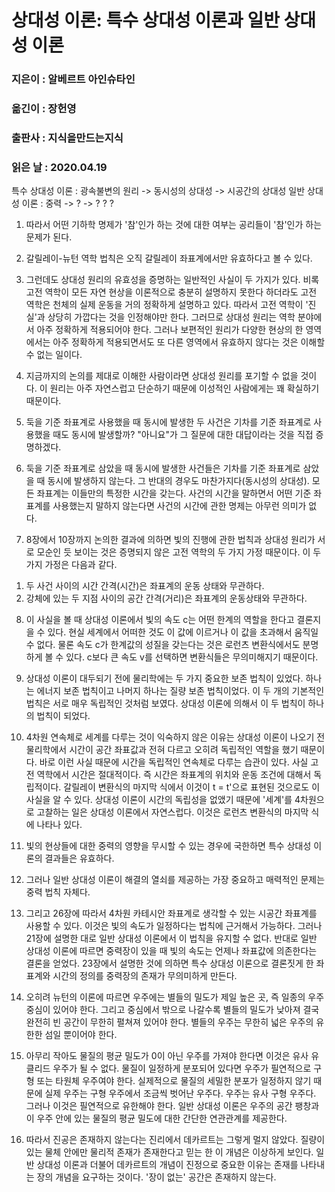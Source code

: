# 상대성 이론: 특수 상대성 이론과 일반 상대성 이론
### 지은이 : 알베르트 아인슈타인
### 옮긴이 : 장헌영
### 출판사 : 지식을만드는지식
### 읽은 날 : 2020.04.19

특수 상대성 이론 :
광속불변의 원리 -> 동시성의 상대성 -> 시공간의 상대성
일반 상대성 이론 : 중력 -> ? -> ? ? ?

1. 따라서 어떤 기하학 명제가 '참'인가 하는 것에 대한 여부는 공리들이 '참'인가 하는 문제가 된다.

2. 갈릴레이-뉴턴 역학 법칙은 오직 갈릴레이 좌표계에서만 유효하다고 볼 수 있다.

3. 그런데도 상대성 원리의 유효성을 증명하는 일반적인 사실이 두 가지가 있다. 비록 고전 역학이 모든 자연 현상을 이론적으로 충분히 설명하지 못한다 하더라도 고전 역학은 천체의 실제 운동을 거의 정확하게 설명하고 있다. 따라서 고전 역학이 '진실'과 상당히 가깝다는 것을 인정해야만 한다. 그러므로 상대성 원리는 역학 분야에서 아주 정확하게 적용되어야 한다. 그러나 보편적인 원리가 다양한 현상의 한 영역에서는 아주 정확하게 적용되면서도 또 다른 영역에서 유효하지 않다는 것은 이해할 수 없는 일이다.

4. 지금까지의 논의를 제대로 이해한 사람이라면 상대성 원리를 포기할 수 없을 것이다. 이 원리는 아주 자연스럽고 단순하기 때문에 이성적인 사람에게는 꽤 확실하기 때문이다.

5. 둑을 기준 좌표계로 사용했을 때 동시에 발생한 두 사건은 기차를 기준 좌표계로 사용했을 때도 동시에 발생할까? "아니요"가 그 질문에 대한 대답이라는 것을 직접 증명하겠다.

6. 둑을 기준 좌표계로 삼았을 때 동시에 발생한 사건들은 기차를 기준 좌표계로 삼았을 때 동시에 발생하지 않는다. 그 반대의 경우도 마찬가지다(동시성의 상대성). 모든 좌표계는 이들만의 특정한 시간을 갖는다. 사건의 시간을 말하면서 어떤 기준 좌표계를 사용했는지 말하지 않는다면 사건의 시간에 관한 명제는 아무런 의미가 없다.

7. 8장에서 10장까지 논의한 결과에 의하면 빛의 진행에 관한 법칙과 상대성 원리가 서로 모순인 듯 보이는 것은 증명되지 않은 고전 역학의 두 가지 가정 때문이다. 이 두 가지 가정은 다음과 같다.
1) 두 사건 사이의 시간 간격(시간)은 좌표계의 운동 상태와 무관하다.
2) 강체에 있는 두 지점 사이의 공간 간격(거리)은 좌표계의 운동상태와 무관하다.

8. 이 사실을 볼 때 상대성 이론에서 빛의 속도 c는 어떤 한계의 역할을 한다고 결론지을 수 있다. 현실 세계에서 어떠한 것도 이 값에 이르거나 이 값을 초과해서 움직일 수 없다.
 물론 속도 c가 한계값의 성질을 갖는다는 것은 로런츠 변환식에서도 분명하게 볼 수 있다. c보다 큰 속도 v를 선택하면 변환식들은 무의미해지기 때문이다.

9. 상대성 이론이 대두되기 전에 물리학에는 두 가지 중요한 보존 법칙이 있었다. 하나는 에너지 보존 법칙이고 나머지 하나는 질량 보존 법칙이었다. 이 두 개의 기본적인 법칙은 서로 매우 독립적인 것처럼 보였다. 상대성 이론에 의해서 이 두 법칙이 하나의 법칙이 되었다.

10. 4차원 연속체로 세계를 다루는 것이 익숙하지 않은 이유는 상대성 이론이 나오기 전 물리학에서 시간이 공간 좌표값과 전혀 다르고 오히려 독립적인 역할을 했기 때문이다. 바로 이런 사실 때문에 시간을 독립적인 연속체로 다루는 습관이 있다. 사실 고전 역학에서 시간은 절대적이다. 즉 시간은 좌표계의 위치와 운동 조건에 대해서 독립적이다. 갈릴레이 변환식의 마지막 식에서 이것이 t = t'으로 표현된 것으로도 이 사실을 알 수 있다.
  상대성 이론이 시간의 독립성을 없앴기 때문에 '세계'를 4차원으로 고찰하는 일은 상대성 이론에서 자연스럽다. 이것은 로런츠 변환식의 마지막 식에 나타나 있다.
  
11. 빛의 현상들에 대한 중력의 영향을 무시할 수 있는 경우에 국한하면 특수 상대성 이론의 결과들은 유효하다.

12. 그러나 일반 상대성 이론이 해결의 열쇠를 제공하는 가장 중요하고 매력적인 문제는 중력 법칙 자체다.

13. 그리고 26장에 따라서 4차원 카테시안 좌표계로 생각할 수 있는 시공간 좌표계를 사용할 수 있다. 이것은 빛의 속도가 일정하다는 법칙에 근거해서 가능하다. 그러나 21장에 설명한 대로 일반 상대성 이론에서 이 법칙을 유지할 수 없다. 반대로 일반 상대성 이론에 따르면 중력장이 있을 때 빛의 속도는 언제나 좌표값에 의존한다는 결론을 얻었다. 23장에서 설명한 것에 의하면 특수 상대성 이론으로 결론짓게 한 좌표계와 시간의 정의를 중력장의 존재가 무의미하게 만든다.

14. 오히려 뉴턴의 이론에 따르면 우주에는 별들의 밀도가 제일 높은 곳, 즉 일종의 우주 중심이 있어야 한다. 그리고 중심에서 밖으로 나갈수록 별들의 밀도가 낮아져 결국 완전히 빈 공간이 무한히 펼쳐져 있어야 한다. 별들의 우주는 무한히 넓은 우주의 유한한 섬일 뿐이어야 한다.

15. 아무리 작아도 물질의 평균 밀도가 0이 아닌 우주를 가져야 한다면 이것은 유사 유클리드 우주가 될 수 없다. 물질이 일정하게 분포되어 있다면 우주가 필연적으로 구형 또는 타원체 우주여야 한다. 실제적으로 물질의 세밀한 분포가 일정하지 않기 때문에 실제 우주는 구형 우주에서 조금씩 벗어난 우주다. 우주는 유사 구형 우주다. 그러나 이것은 필연적으로 유한해야 한다. 일반 상대성 이론은 우주의 공간 팽창과 이 우주 안에 있는 물질의 평균 밀도에 대한 간단한 연관관계를 제공한다.

16. 따라서 진공은 존재하지 않는다는 진리에서 데카르트는 그렇게 멀지 않았다. 질량이 있는 물체 안에만 물리적 존재가 존재한다고 믿는 한 이 개념은 이상하게 보인다. 일반 상대성 이론과 더불어 데카르트의 개념이 진정으로 중요한 이유는 존재를 나타내는 장의 개념을 요구하는 것이다. '장이 없는' 공간은 존재하지 않는다.
